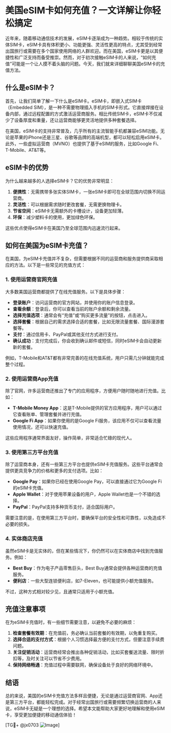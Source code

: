 # 美国eSIM卡如何充值？一文详解让你轻松搞定

近年来，随着移动通信技术的发展，eSIM卡逐渐成为一种趋势。相较于传统的实体SIM卡，eSIM卡具有体积更小、功能更强、灵活性更高的特点，尤其受到经常出国旅行或需要在多个国家使用网络的人群欢迎。而在美国，eSIM卡更是以其便捷性和广泛支持而备受推崇。然而，对于初次接触eSIM卡的人来说，“如何充值”可能是一个让人摸不着头脑的问题。今天，我们就来详细聊聊美国eSIM卡的充值方法。

## 什么是eSIM卡？

首先，让我们简单了解一下什么是eSIM卡。eSIM卡，即嵌入式SIM卡（Embedded SIM），是一种不需要物理插入手机的SIM卡形式。它直接焊接在设备内部，通过远程配置的方式激活运营商服务。相比传统SIM卡，eSIM卡不仅减少了设备厚度和重量，还让运营商能够更灵活地提供多种套餐选择。

在美国，eSIM卡的支持非常普及，几乎所有的主流智能手机都兼容eSIM功能。无论是苹果的iPhone还是三星、谷歌等品牌的高端机型，都可以轻松启用eSIM卡。此外，一些虚拟运营商（MVNO）也提供了基于eSIM的服务，比如Google Fi、T-Mobile、AT&T等。

## eSIM卡的优势

为什么越来越多的人选择eSIM卡？它的优势非常明显：

1. **便携性**：无需携带多张实体SIM卡，一张eSIM卡即可在全球范围内切换不同运营商。
2. **灵活性**：可以根据需求随时更改套餐，无需更换物理卡。
3. **节省空间**：eSIM卡无需额外的卡槽设计，设备更加轻薄。
4. **环保**：减少塑料卡的使用，更加绿色环保。

这些优点使得eSIM卡在美国乃至全球范围内迅速流行起来。

## 如何在美国为eSIM卡充值？

在美国，为eSIM卡充值并不复杂，但需要根据不同的运营商和服务提供商采取相应的方法。以下是一些常见的充值方式：

### 1. 使用运营商官网充值

大多数美国运营商都提供了在线充值服务。以下是具体步骤：

- **登录账户**：访问运营商的官方网站，并使用你的账户信息登录。
- **查看余额**：登录后，你可以查看当前的账户余额和剩余流量。
- **选择充值选项**：通常会有“充值”或“购买更多流量”的按钮，点击进入。
- **选择套餐**：根据自己的需求选择合适的套餐，比如无限流量套餐、国际漫游套餐等。
- **支付**：通过信用卡、PayPal或其他支付方式进行支付。
- **确认成功**：支付完成后，你会收到确认邮件或短信，同时eSIM卡会自动更新新的套餐。

例如，T-Mobile和AT&T都有非常完善的在线充值系统，用户只需几分钟就能完成整个过程。

### 2. 使用运营商App充值

除了官网，许多运营商还推出了专门的应用程序，方便用户随时随地进行充值。比如：

- **T-Mobile Money App**：这是T-Mobile提供的官方应用程序，用户可以通过它查看账单、管理套餐并进行充值。
- **Google Fi App**：如果你使用的是Google Fi服务，该应用不仅可以查看流量使用情况，还可以快速充值。

这些应用程序通常界面友好，操作简单，非常适合忙碌的现代人。

### 3. 使用第三方平台充值

除了运营商本身，还有一些第三方平台也提供eSIM卡充值服务。这些平台通常会提供更具竞争力的价格和更多的支付选项。比如：

- **Google Pay**：如果你已经在使用Google Pay，可以直接通过它为Google Fi的eSIM卡充值。
- **Apple Wallet**：对于使用苹果设备的用户，Apple Wallet也是一个不错的选择。
- **PayPal**：PayPal支持多种货币支付，适合国际用户。

需要注意的是，在使用第三方平台时，要确保平台的安全性和可靠性，以免造成不必要的损失。

### 4. 实体商店充值

虽然eSIM卡是无实体的，但在某些情况下，你仍然可以在实体商店中找到充值服务。例如：

- **Best Buy**：作为电子产品零售巨头，Best Buy通常会提供各种运营商的充值服务。
- **便利店**：一些大型连锁便利店，如7-Eleven，也可能提供小额充值服务。

不过，这种方式相对较少见，且通常只适用于小额充值。

## 充值注意事项

在为eSIM卡充值时，有一些细节需要注意，以避免不必要的麻烦：

1. **检查套餐有效期**：在充值前，务必确认当前套餐的有效期，以免重复购买。
2. **选择合适的支付方式**：根据个人习惯选择最方便的支付方式，但要注意手续费问题。
3. **关注促销活动**：运营商经常会推出各种促销活动，比如买套餐送流量、限时折扣等，及时关注可以节省不少费用。
4. **保持网络畅通**：充值过程中需要联网，确保设备处于良好的网络环境中。

## 结语

总的来说，美国的eSIM卡充值方法多样且便捷，无论是通过运营商官网、App还是第三方平台，都能轻松完成。对于经常出国旅行或需要频繁切换运营商的人来说，eSIM卡无疑是一个理想的选择。希望本文能帮助大家更好地理解和使用eSIM卡，享受更加便捷的移动通信体验！

[TG💪+ @jx0703 ![Image](https://github.com/user-attachments/assets/dbca1d08-cadb-493c-b0ec-ad6f7a83f270)]